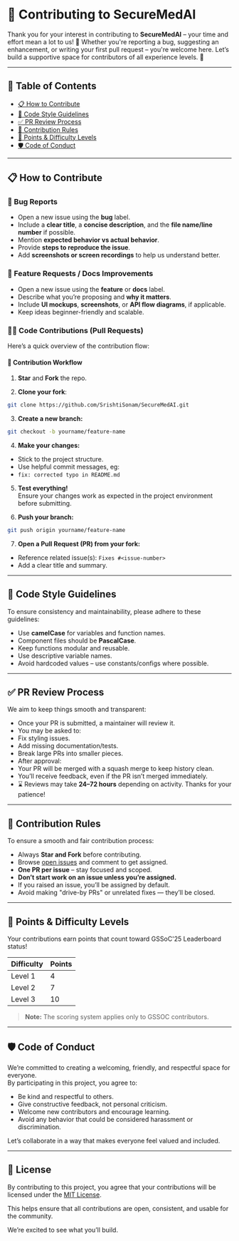 # 🤝 Contributing to SecureMedAI

Thank you for your interest in contributing to **SecureMedAI** – your time and effort mean a lot to us! 💜 Whether you're reporting a bug, suggesting an enhancement, or writing your first pull request – you're welcome here. Let’s build a supportive space for contributors of all experience levels. 🚀

---

## 📌 Table of Contents

- [📋 How to Contribute](#-how-to-contribute)
- [🧠 Code Style Guidelines](#-code-style-guidelines)
- [✅ PR Review Process](#-pr-review-process)
- [📝 Contribution Rules](#-contribution-rules)
- [🎯 Points & Difficulty Levels](#-points--difficulty-levels)
- [🛡 Code of Conduct](#-code-of-conduct)

---

## 📋 How to Contribute

### 🐞 Bug Reports

- Open a new issue using the **bug** label.
- Include a **clear title**, a **concise description**, and the **file name/line number** if possible.
- Mention **expected behavior vs actual behavior**.
- Provide **steps to reproduce the issue**.
- Add **screenshots or screen recordings** to help us understand better.

### 🌟 Feature Requests / Docs Improvements

- Open a new issue using the **feature** or **docs** label.
- Describe what you’re proposing and **why it matters**.
- Include **UI mockups**, **screenshots**, or **API flow diagrams**, if applicable.
- Keep ideas beginner-friendly and scalable.

### 🧑‍💻 Code Contributions (Pull Requests)

Here’s a quick overview of the contribution flow:

#### 🔁 Contribution Workflow

1. **Star** and **Fork** the repo.

2. **Clone your fork**:
 ```bash
 git clone https://github.com/SrishtiSonam/SecureMedAI.git
 ```

3. **Create a new branch:**
 ```bash
 git checkout -b yourname/feature-name
 ```

4. **Make your changes:**
 * Stick to the project structure.
 * Use helpful commit messages, eg:
* `fix: corrected typo in README.md`


5. **Test everything!**  
Ensure your changes work as expected in the project environment before submitting.


6. **Push your branch:**
 ```bash
 git push origin yourname/feature-name
 ```

7. **Open a Pull Request (PR) from your fork:**
 * Reference related issue(s): `Fixes #<issue-number>`
 * Add a clear title and summary.

---

## 🧠 Code Style Guidelines

To ensure consistency and maintainability, please adhere to these guidelines:

* Use **camelCase** for variables and function names.
* Component files should be **PascalCase**.
* Keep functions modular and reusable.
* Use descriptive variable names.
* Avoid hardcoded values – use constants/configs where possible.

---

## ✅ PR Review Process

We aim to keep things smooth and transparent:

* Once your PR is submitted, a maintainer will review it.
* You may be asked to:
 * Fix styling issues.
 * Add missing documentation/tests.
 * Break large PRs into smaller pieces.
* After approval:
 * Your PR will be merged with a squash merge to keep history clean.
 * You’ll receive feedback, even if the PR isn’t merged immediately.
* ⌛ Reviews may take **24–72 hours** depending on activity. Thanks for your patience!

---

## 📝 Contribution Rules

To ensure a smooth and fair contribution process:

* Always **Star and Fork** before contributing.
* Browse [open issues](https://github.com/SrishtiSonam/SecureMedAI/issues) and comment to get assigned.
* **One PR per issue** – stay focused and scoped.
* **Don’t start work on an issue unless you’re assigned.**
* If you raised an issue, you’ll be assigned by default.
* Avoid making "drive-by PRs" or unrelated fixes — they’ll be closed.

---

## 🎯 Points & Difficulty Levels

Your contributions earn points that count toward GSSoC'25 Leaderboard status!

| Difficulty | Points |
| :--------- | :----- |
| Level 1 | 4 |
| Level 2 | 7 |
| Level 3 | 10 |

> **Note:** The scoring system applies only to GSSOC contributors.
---


## 🛡 Code of Conduct

We’re committed to creating a welcoming, friendly, and respectful space for everyone.  
By participating in this project, you agree to:

- Be kind and respectful to others.  
- Give constructive feedback, not personal criticism.  
- Welcome new contributors and encourage learning.  
- Avoid any behavior that could be considered harassment or discrimination.  

Let’s collaborate in a way that makes everyone feel valued and included. 


---

## 📜 License

By contributing to this project, you agree that your contributions will be licensed under the [MIT License]().

This helps ensure that all contributions are open, consistent, and usable for the community.


We’re excited to see what you’ll build.
